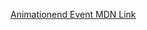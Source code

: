 [Animationend Event MDN Link](https://developer.mozilla.org/en-US/docs/Web/API/Element/animationend_event)